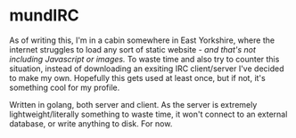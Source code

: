 # mundIRC

As of writing this, I'm in a cabin somewhere in East Yorkshire, where the internet struggles to load any sort of static website - *and that's not including Javascript or images.* To waste time and also try to counter this situation, instead of downloading an exsiting IRC client/server I've decided to make my own. Hopefully this gets used at least once, but if not, it's something cool for my profile.

Written in golang, both server and client. As the server is extremely lightweight/literally something to waste time, it won't connect to an external database, or write anything to disk. For now.

